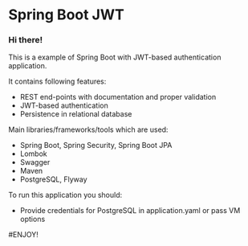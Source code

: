 # Spring Boot JWT

### Hi there!

This is a example of Spring Boot with JWT-based authentication application.

It contains following features:

* REST end-points with documentation and proper validation
* JWT-based authentication
* Persistence in relational database

Main libraries/frameworks/tools which are used:

* Spring Boot, Spring Security, Spring Boot JPA
* Lombok
* Swagger
* Maven
* PostgreSQL, Flyway


To run this application you should:
* Provide credentials for PostgreSQL in application.yaml or pass VM options

#ENJOY!
